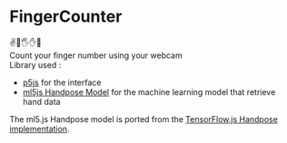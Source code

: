 # FingerCounter
✌️🤚🖐️✋🖖    
Count your finger number using your webcam    
Library used :
 - [p5js](p5js.org) for the interface 
 - [ml5js Handpose Model](https://ml5js.org/) for the machine learning model that retrieve hand data  

The ml5.js Handpose model is ported from the [TensorFlow.js Handpose implementation](https://github.com/tensorflow/tfjs-models/tree/master/handpose).

